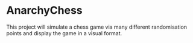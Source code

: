 # AnarchyChess
This project will simulate a chess game via many different randomisation points and display the game in a visual format.
